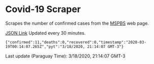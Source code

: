 # Covid-19 Scraper

Scrapes the number of confirmed cases from the [MSPBS](https://www.mspbs.gov.py/covid-19.php) web page.

[JSON Link](https://jmayalag.github.io/covid19-scrape/cases.json)
Updated every 30 minutes.
```
{"confirmed":11,"deaths":0,"recovered":0,"timestamp":"2020-03-19T00:14:07.265Z","pyt":"3/18/2020, 21:14:07 GMT-3"}
```
Last update (Paraguay Time): 3/18/2020, 21:14:07 GMT-3